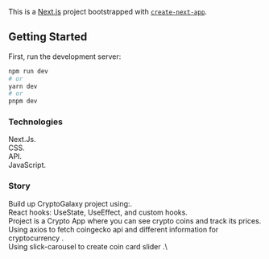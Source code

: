 This is a [Next.js](https://nextjs.org/) project bootstrapped with [`create-next-app`](https://github.com/vercel/next.js/tree/canary/packages/create-next-app).

## Getting Started

First, run the development server:

```bash
npm run dev
# or
yarn dev
# or
pnpm dev
```

### Technologies

Next.Js.\
CSS.\
API.\
JavaScript.

### Story

Build up CryptoGalaxy project using:.\
React hooks: UseState, UseEffect, and custom hooks.\
Project is a Crypto App where you can see crypto coins and track its prices.\
Using axios to fetch coingecko api and different information for cryptocurrency .\
Using slick-carousel to create coin card slider .\
